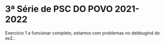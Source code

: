 # 3ª Série de PSC DO POVO 2021-2022


Exercicio 1 a funcionar completo, estamos com problemas no debbugind do ex2..
